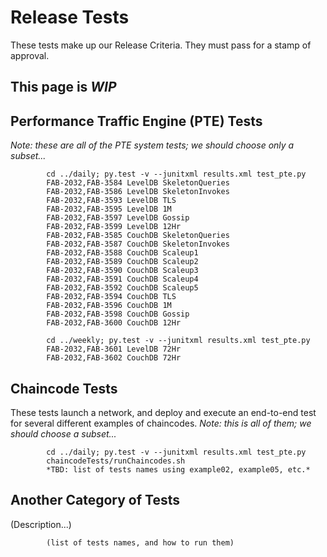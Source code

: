 # Release Tests
These tests make up our Release Criteria. They must pass for a stamp of approval.

## This page is *WIP*

## Performance Traffic Engine (PTE) Tests
*Note: these are all of the PTE system tests; we should choose only a subset...*

```
        cd ../daily; py.test -v --junitxml results.xml test_pte.py
        FAB-2032,FAB-3584 LevelDB SkeletonQueries
        FAB-2032,FAB-3586 LevelDB SkeletonInvokes
        FAB-2032,FAB-3593 LevelDB TLS
        FAB-2032,FAB-3595 LevelDB 1M
        FAB-2032,FAB-3597 LevelDB Gossip
        FAB-2032,FAB-3599 LevelDB 12Hr
        FAB-2032,FAB-3585 CouchDB SkeletonQueries
        FAB-2032,FAB-3587 CouchDB SkeletonInvokes
        FAB-2032,FAB-3588 CouchDB Scaleup1
        FAB-2032,FAB-3589 CouchDB Scaleup2
        FAB-2032,FAB-3590 CouchDB Scaleup3
        FAB-2032,FAB-3591 CouchDB Scaleup4
        FAB-2032,FAB-3592 CouchDB Scaleup5
        FAB-2032,FAB-3594 CouchDB TLS
        FAB-2032,FAB-3596 CouchDB 1M
        FAB-2032,FAB-3598 CouchDB Gossip
        FAB-2032,FAB-3600 CouchDB 12Hr

        cd ../weekly; py.test -v --junitxml results.xml test_pte.py
        FAB-2032,FAB-3601 LevelDB 72Hr
        FAB-2032,FAB-3602 CouchDB 72Hr

```

## Chaincode Tests
These tests launch a network, and deploy and execute an end-to-end test for several different examples of chaincodes. *Note: this is all of them; we should choose a subset...*

```
        cd ../daily; py.test -v --junitxml results.xml test_pte.py
        chaincodeTests/runChaincodes.sh
        *TBD: list of tests names using example02, example05, etc.*

```

## Another Category of Tests
(Description...)

```
        (list of tests names, and how to run them)

```

